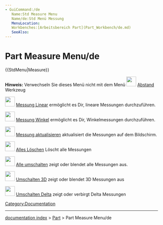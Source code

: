 ```yaml
---
- GuiCommand:/de
   Name:Std Measure Menu
   Name/de:Std Menü Messung
   MenuLocation:
   Workbenches:[Arbeitsbereich Part](Part_Workbench/de.md)
   SeeAlso:
---
```


# Part Measure Menu/de


</div>


{{StdMenu|Measure}}


<div class="mw-translate-fuzzy">

**Hinweis:** Verwechseln Sie dieses Menü nicht mit dem Menü <img alt="" src=images/Std_MeasureDistance.png  style="width:32px;"> [Abstand](Std_MeasureDistance.md) Werkzeug


</div>

<img alt="" src=images/Part_Measure_Linear.svg  style="width:32px;"> [Messung Linear](Part_Measure_Linear/de.md) ermöglicht es Dir, lineare Messungen durchzuführen.

<img alt="" src=images/Part_Measure_Angular.svg  style="width:32px;"> [Messung Winkel](Part_Measure_Angular/de.md) ermöglicht es Dir, Winkelmessungen durchzuführen.

<img alt="" src=images/Part_Measure_Refresh.svg  style="width:32px;"> [Messung aktualisieren](Part_Measure_Refresh/de.md) aktualisiert die Messungen auf dem Bildschirm.

<img alt="" src=images/Part_Measure_Clear_All.svg  style="width:32px;"> [Alles Löschen](Part_Measure_Clear_All/de.md) Löscht alle Messungen

<img alt="" src=images/Part_Measure_Toggle_All.svg  style="width:32px;"> [Alle umschalten](Part_Measure_Toggle_All/de.md) zeigt oder blendet alle Messungen aus.

<img alt="" src=images/Part_Measure_Toggle_3d.svg  style="width:32px;"> [Umschalten 3D](Part_Measure_Toggle_3d/de.md) zeigt oder blendet 3D Messungen aus

<img alt="" src=images/Part_Measure_Toggle_Delta.svg  style="width:32px;"> [Umschalten Delta](Part_Measure_Toggle_Delta/de.md) zeigt oder verbirgt Delta Messungen


<div class="mw-translate-fuzzy">





</div>


 

[Category:Documentation](Category:Documentation.md)

---
[documentation index](../README.md) > [Part](Part_Workbench.md) > Part Measure Menu/de
